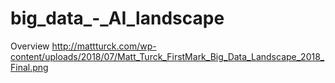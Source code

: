 # big_data_-_AI_landscape

Overview
http://mattturck.com/wp-content/uploads/2018/07/Matt_Turck_FirstMark_Big_Data_Landscape_2018_Final.png
